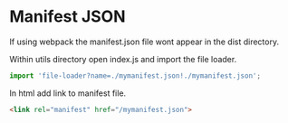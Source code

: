 # Manifest JSON

If using webpack the manifest.json file wont appear in the dist directory.

Within utils directory open index.js and import the file loader.
```js
import 'file-loader?name=./mymanifest.json!./mymanifest.json';
```

In html add link to manifest file.
```html
<link rel="manifest" href="/mymanifest.json">
```
